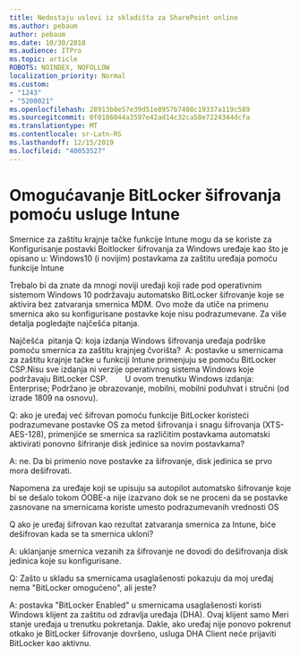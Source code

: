 ```yaml
---
title: Nedostaju uslovi iz skladišta za SharePoint online
ms.author: pebaum
author: pebaum
ms.date: 10/30/2018
ms.audience: ITPro
ms.topic: article
ROBOTS: NOINDEX, NOFOLLOW
localization_priority: Normal
ms.custom:
- "1243"
- "5200021"
ms.openlocfilehash: 28913b8e57e39d51e8957b7408c19337a119c589
ms.sourcegitcommit: 0f0186044a3597e42ad14c32ca58e7224344dcfa
ms.translationtype: MT
ms.contentlocale: sr-Latn-RS
ms.lasthandoff: 12/15/2019
ms.locfileid: "40053527"
---
```

# <a name="enabling-bitlocker-encryption-with-intune"></a>Omogućavanje BitLocker šifrovanja pomoću usluge Intune

Smernice za zaštitu krajnje tačke funkcije Intune mogu da se koriste za Konfigurisanje postavki Boitlocker šifrovanja za Windows uređaje kao što je opisano u: Windows10 (i novijim) postavkama za zaštitu uređaja pomoću funkcije Intune

Trebalo bi da znate da mnogi noviji uređaji koji rade pod operativnim sistemom Windows 10 podržavaju automatsko BitLocker šifrovanje koje se aktivira bez zatvaranja smernica MDM. Ovo može da utiče na primenu smernica ako su konfigurisane postavke koje nisu podrazumevane. Za više detalja pogledajte najčešća pitanja.


Najčešća  pitanja Q: koja izdanja Windows šifrovanja uređaja podrške pomoću smernica za zaštitu krajnjeg čvorišta?
 A: postavke u smernicama za zaštitu krajnje tačke u funkciji Intune primenjuju se pomoću BitLocker CSP.Nisu sve izdanja ni verzije operativnog sistema Windows koje podržavaju BitLocker CSP. 
      U ovom trenutku Windows izdanja: Enterprise; Podržano je obrazovanje, mobilni, mobilni poduhvat i stručni (od izrade 1809 na osnovu).




Q: ako je uređaj već šifrovan pomoću funkcije BitLocker koristeći podrazumevane postavke OS za metod šifrovanja i snagu šifrovanja (XTS-AES-128), primenjiće se smernica sa različitim postavkama automatski aktivirati ponovno šifriranje disk jedinice sa novim postavkama?

A: ne. Da bi primenio nove postavke za šifrovanje, disk jedinica se prvo mora dešifrovati.

Napomena za uređaje koji se upisuju sa autopilot automatsko šifrovanje koje bi se dešalo tokom OOBE-a nije izazvano dok se ne proceni da se postavke zasnovane na smernicama koriste umesto podrazumevanih vrednosti OS




Q ako je uređaj šifrovan kao rezultat zatvaranja smernica za Intune, biće dešifrovan kada se ta smernica ukloni?

A: uklanjanje smernica vezanih za šifrovanje ne dovodi do dešifrovanja disk jedinica koje su konfigurisane.




Q: Zašto u skladu sa smernicama usaglašenosti pokazuju da moj uređaj nema "BitLocker omogućeno", ali jeste?

A: postavka "BitLocker Enabled" u smernicama usaglašenosti koristi Windows klijent za zaštitu od zdravlja uređaja (DHA). Ovaj klijent samo Meri stanje uređaja u trenutku pokretanja. Dakle, ako uređaj nije ponovo pokrenut otkako je BitLocker šifrovanje dovršeno, usluga DHA Client neće prijaviti BitLocker kao aktivnu.